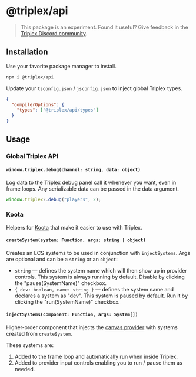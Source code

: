 # @triplex/api

> This package is an experiment. Found it useful? Give feedback in the [Triplex Discord community](https://discord.gg/nBzRBUEs4b).

## Installation

Use your favorite package manager to install.

```bash
npm i @triplex/api
```

Update your `tsconfig.json` / `jsconfig.json` to inject global Triplex types.

```json
{
  "compilerOptions": {
    "types": ["@triplex/api/types"]
  }
}
```

## Usage

### Global Triplex API

#### `window.triplex.debug(channel: string, data: object)`

Log data to the Triplex debug panel call it whenever you want, even in frame loops. Any serializable data can be passed in the data argument.

```js
window.triplex?.debug("players", 2);
```

### Koota

Helpers for [Koota](https://github.com/pmndrs/koota) that make it easier to use with Triplex.

#### `createSystem(system: Function, args: string | object)`

Creates an ECS systems to be used in conjunction with `injectSystems`. Args are optional and can be a `string` or an `object`:

- `string` — defines the system name which will then show up in provider controls. This system is always running by default. Disable by clicking the "pause(SystemName)" checkbox.
- `{ dev: boolean, name: string }` — defines the system name and declares a system as "dev". This system is paused by default. Run it by clicking the "run(SystemName)" checkbox.

#### `injectSystems(component: Function, args: System[])`

Higher-order component that injects the [canvas provider](https://triplex.dev/docs/building-your-scene/providers#canvas-provider) with systems created from `createSystem`.

These systems are:

1. Added to the frame loop and automatically run when inside Triplex.
1. Added to provider input controls enabling you to run / pause them as needed.
